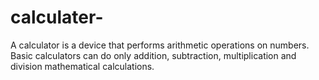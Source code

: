 # calculater-
A calculator is a device that performs arithmetic operations on numbers. Basic calculators can do only addition, subtraction, multiplication and division mathematical calculations.
